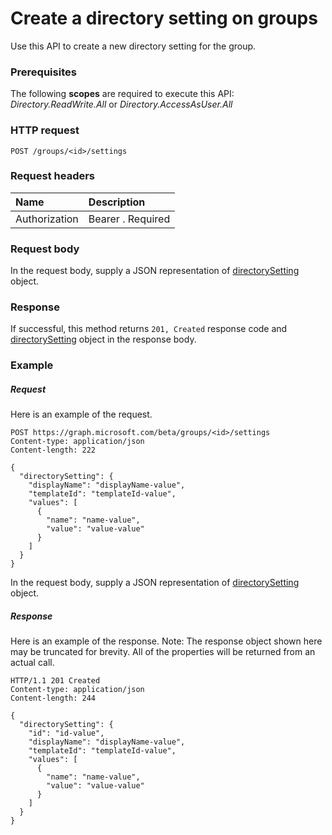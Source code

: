 # Create a directory setting on groups

Use this API to create a new directory setting for the group.
### Prerequisites
The following **scopes** are required to execute this API: *Directory.ReadWrite.All* or *Directory.AccessAsUser.All*
### HTTP request
<!-- { "blockType": "ignored" } -->
```http
POST /groups/<id>/settings
```
### Request headers
| Name       | Description|
|:---------------|:----------|
| Authorization  | Bearer <token>. Required|

### Request body
In the request body, supply a JSON representation of [directorySetting](../resources/directorysetting.md) object.


### Response
If successful, this method returns `201, Created` response code and [directorySetting](../resources/directorysetting.md) object in the response body.

### Example
##### Request
Here is an example of the request.
<!-- {
  "blockType": "request",
  "name": "create_directorysetting_from_group"
}-->
```http
POST https://graph.microsoft.com/beta/groups/<id>/settings
Content-type: application/json
Content-length: 222

{
  "directorySetting": {
    "displayName": "displayName-value",
    "templateId": "templateId-value",
    "values": [
      {
        "name": "name-value",
        "value": "value-value"
      }
    ]
  }
}
```
In the request body, supply a JSON representation of [directorySetting](../resources/directorysetting.md) object.
##### Response
Here is an example of the response. Note: The response object shown here may be truncated for brevity. All of the properties will be returned from an actual call.
<!-- {
  "blockType": "response",
  "truncated": true,
  "@odata.type": "microsoft.graph.directorySetting"
} -->
```http
HTTP/1.1 201 Created
Content-type: application/json
Content-length: 244

{
  "directorySetting": {
    "id": "id-value",
    "displayName": "displayName-value",
    "templateId": "templateId-value",
    "values": [
      {
        "name": "name-value",
        "value": "value-value"
      }
    ]
  }
}
```

<!-- uuid: 8fcb5dbc-d5aa-4681-8e31-b001d5168d79
2015-10-25 14:57:30 UTC -->
<!-- {
  "type": "#page.annotation",
  "description": "Create directorySetting",
  "keywords": "",
  "section": "documentation",
  "tocPath": ""
}-->